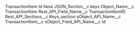 <?xml version="1.0" encoding="UTF-8"?>
<CustomMetadata xmlns="http://soap.sforce.com/2006/04/metadata" xmlns:xsi="http://www.w3.org/2001/XMLSchema-instance" xmlns:xsd="http://www.w3.org/2001/XMLSchema">
    <label>TransactionItem  Id</label>
    <protected>false</protected>
    <values>
        <field>JSON_Section__c</field>
        <value xsi:type="xsd:string">keys</value>
    </values>
    <values>
        <field>Object_Name__c</field>
        <value xsi:type="xsd:string">TransactionItem</value>
    </values>
    <values>
        <field>Rest_API_Field_Name__c</field>
        <value xsi:type="xsd:string">TransactionItemID</value>
    </values>
    <values>
        <field>Rest_API_Sections__c</field>
        <value xsi:type="xsd:string">Keys_section</value>
    </values>
    <values>
        <field>sObject_API_Name__c</field>
        <value xsi:type="xsd:string">TransactionItem__c</value>
    </values>
    <values>
        <field>sObject_Field_API_Name__c</field>
        <value xsi:type="xsd:string">Id</value>
    </values>
</CustomMetadata>
